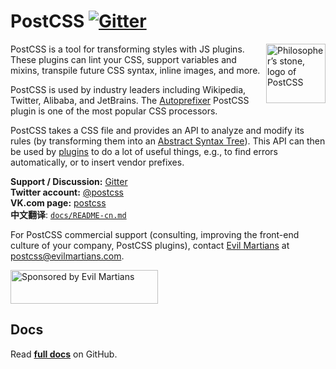# PostCSS [![Gitter][chat-img]][chat]

<img align="right" width="95" height="95"
alt="Philosopher’s stone, logo of PostCSS"
src="https://postcss.org/logo.svg">

[chat-img]: https://img.shields.io/badge/Gitter-Join_the_PostCSS_chat-brightgreen.svg

[chat]:     https://gitter.im/postcss/postcss

PostCSS is a tool for transforming styles with JS plugins.
These plugins can lint your CSS, support variables and mixins,
transpile future CSS syntax, inline images, and more.

PostCSS is used by industry leaders including Wikipedia, Twitter, Alibaba,
and JetBrains. The [Autoprefixer] PostCSS plugin is one of the most popular
CSS processors.

PostCSS takes a CSS file and provides an API to analyze and modify its rules
(by transforming them into an [Abstract Syntax Tree]).
This API can then be used by [plugins] to do a lot of useful things,
e.g., to find errors automatically, or to insert vendor prefixes.

**Support / Discussion:** [Gitter](https://gitter.im/postcss/postcss)<br>
**Twitter account:**      [@postcss](https://twitter.com/postcss)<br>
**VK.com page:**          [postcss](https://vk.com/postcss)<br>
**中文翻译**:              [`docs/README-cn.md`](./docs/README-cn.md)

For PostCSS commercial support (consulting, improving the front-end culture
of your company, PostCSS plugins), contact [Evil Martians]
at <postcss@evilmartians.com>.

[Abstract Syntax Tree]: https://en.wikipedia.org/wiki/Abstract_syntax_tree

[Evil Martians]:        https://evilmartians.com/?utm_source=postcss

[Autoprefixer]:         https://github.com/postcss/autoprefixer

[plugins]:              https://github.com/postcss/postcss#plugins

<a href="https://evilmartians.com/?utm_source=postcss">
  <img src="https://evilmartians.com/badges/sponsored-by-evil-martians.svg"
       alt="Sponsored by Evil Martians" width="236" height="54">
</a>

## Docs

Read **[full docs](https://github.com/postcss/postcss#readme)** on GitHub.
